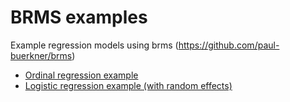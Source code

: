 # BRMS examples
Example  regression models using brms (https://github.com/paul-buerkner/brms)

* [Ordinal regression example](ingin_gender/ing_gender_stats.Rmd)
* [Logistic regression example (with random effects)](implicature_rates/analysis.Rmd)
